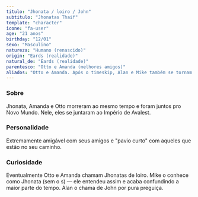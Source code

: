 ```yaml
---
titulo: "Jhonata / loiro / John"
subtitulo: "Jhonatas Thaif"
template: "character"
icone: "fa-user"
age: "21 anos"
birthday: "12/01"
sexo: "Masculino"
natureza: "Humano (renascido)"
origin: "Eards (realidade)"
natural_de: "Eards (realidade)"
parentesco: "Otto e Amanda (melhores amigos)"
aliados: "Otto e Amanda. Após o timeskip, Alan e Mike também se tornam aliados."
---
```


### Sobre
Jhonata, Amanda e Otto morreram ao mesmo tempo e foram juntos pro Novo Mundo. Nele, eles se juntaram ao Império de Avalest.

### Personalidade
Extremamente amigável com seus amigos e "pavio curto" com aqueles que estão no seu caminho.

### Curiosidade
Eventualmente Otto e Amanda chamam Jhonatas de loiro. Mike o conhece como Jhonata (sem o s) — ele entendeu assim e acaba confundindo a maior parte do tempo. Alan o chama de John por pura preguiça.